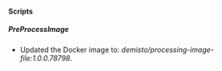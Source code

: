 
#### Scripts

##### PreProcessImage

- Updated the Docker image to: *demisto/processing-image-file:1.0.0.78798*.
